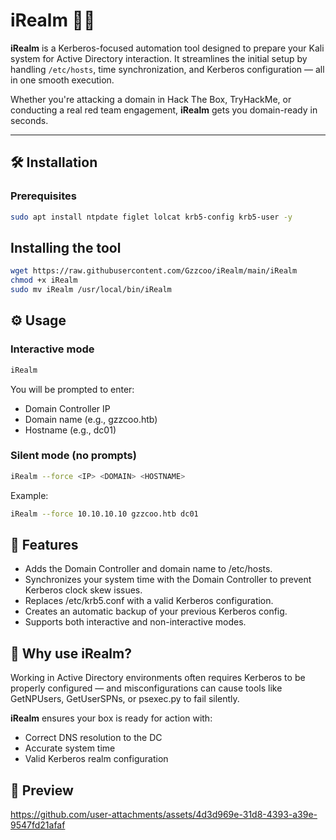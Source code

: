 # iRealm 🏰🔐

**iRealm** is a Kerberos-focused automation tool designed to prepare your Kali system for Active Directory interaction. It streamlines the initial setup by handling `/etc/hosts`, time synchronization, and Kerberos configuration — all in one smooth execution.

Whether you're attacking a domain in Hack The Box, TryHackMe, or conducting a real red team engagement, **iRealm** gets you domain-ready in seconds.

---

## 🛠️ Installation

### Prerequisites

```bash
sudo apt install ntpdate figlet lolcat krb5-config krb5-user -y
```
## Installing the tool
```bash
wget https://raw.githubusercontent.com/Gzzcoo/iRealm/main/iRealm
chmod +x iRealm
sudo mv iRealm /usr/local/bin/iRealm
```
## ⚙️ Usage
### Interactive mode
```bash
iRealm
```
You will be prompted to enter:

  - Domain Controller IP
  - Domain name (e.g., gzzcoo.htb)
  - Hostname (e.g., dc01)

### Silent mode (no prompts)
```bash
iRealm --force <IP> <DOMAIN> <HOSTNAME>
```
Example:
```bash
iRealm --force 10.10.10.10 gzzcoo.htb dc01
```

## 🚀 Features

  - Adds the Domain Controller and domain name to /etc/hosts.
  - Synchronizes your system time with the Domain Controller to prevent Kerberos clock skew issues.
  - Replaces /etc/krb5.conf with a valid Kerberos configuration.
  - Creates an automatic backup of your previous Kerberos config.
  - Supports both interactive and non-interactive modes.

## 📌 Why use iRealm?

Working in Active Directory environments often requires Kerberos to be properly configured — and misconfigurations can cause tools like GetNPUsers, GetUserSPNs, or psexec.py to fail silently.

**iRealm** ensures your box is ready for action with:

  - Correct DNS resolution to the DC
  - Accurate system time
  - Valid Kerberos realm configuration

## 📸 Preview

https://github.com/user-attachments/assets/4d3d969e-31d8-4393-a39e-9547fd21afaf



